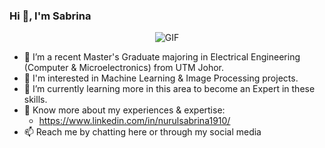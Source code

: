 ### Hi 👋, I'm Sabrina

<p align="center">
  <img src="https://github.com/sabrinaMKE201073/sabrinaMKE201073/assets/95947484/0015d102-14da-4ed0-9989-0679a126d3a4" alt="GIF">
</p>


- 🔭 I’m a recent Master's Graduate majoring in Electrical Engineering (Computer & Microelectronics) from UTM Johor.
- 👀 I'm interested in Machine Learning & Image Processing projects.
- 🌱 I’m currently learning more in this area to become an Expert in these skills.
- 📄 Know more about my experiences & expertise:
  -  https://www.linkedin.com/in/nurulsabrina1910/
- 📫 Reach me by chatting here or through my social media 
